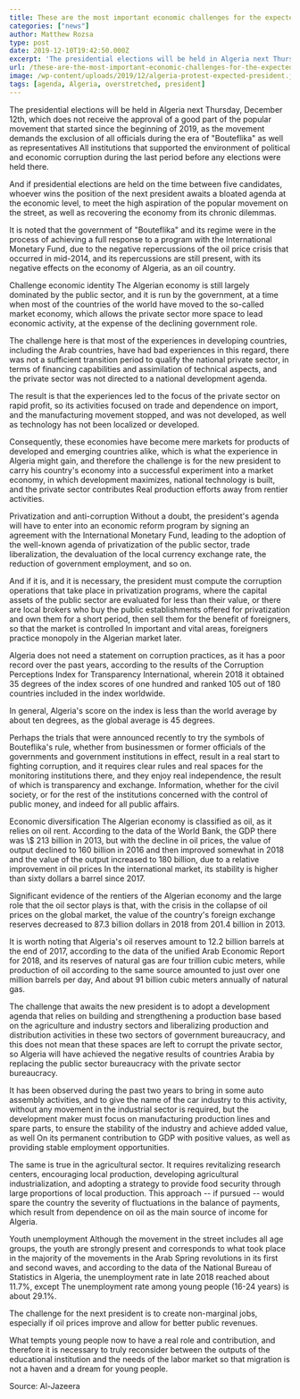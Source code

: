 ```yaml
---
title: These are the most important economic challenges for the expected Algerian president
categories: ["news"]
author: Matthew Rozsa
type: post
date: 2019-12-10T19:42:50.000Z
excerpt: 'The presidential elections will be held in Algeria next Thursday, December 12th, which does not receive the approval of a good part of the popular movement that started since the beginning of 2019'
url: /these-are-the-most-important-economic-challenges-for-the-expected-algerian-president/
image: /wp-content/uploads/2019/12/algeria-protest-expected-president.jpg
tags: [agenda, Algeria, overstretched, president]
---
```


The presidential elections will be held in Algeria next Thursday, December 12th, which does not receive the approval of a good part of the popular movement that started since the beginning of 2019, as the movement demands the exclusion of all officials during the era of "Bouteflika" as well as representatives All institutions that supported the environment of political and economic corruption during the last period before any elections were held there.

And if presidential elections are held on the time between five candidates, whoever wins the position of the next president awaits a bloated agenda at the economic level, to meet the high aspiration of the popular movement on the street, as well as recovering the economy from its chronic dilemmas.

It is noted that the government of "Bouteflika" and its regime were in the process of achieving a full response to a program with the International Monetary Fund, due to the negative repercussions of the oil price crisis that occurred in mid-2014, and its repercussions are still present, with its negative effects on the economy of Algeria, as an oil country.

Challenge economic identity
The Algerian economy is still largely dominated by the public sector, and it is run by the government, at a time when most of the countries of the world have moved to the so-called market economy, which allows the private sector more space to lead economic activity, at the expense of the declining government role.

The challenge here is that most of the experiences in developing countries, including the Arab countries, have had bad experiences in this regard, there was not a sufficient transition period to qualify the national private sector, in terms of financing capabilities and assimilation of technical aspects, and the private sector was not directed to a national development agenda.

The result is that the experiences led to the focus of the private sector on rapid profit, so its activities focused on trade and dependence on import, and the manufacturing movement stopped, and was not developed, as well as technology has not been localized or developed.

Consequently, these economies have become mere markets for products of developed and emerging countries alike, which is what the experience in Algeria might gain, and therefore the challenge is for the new president to carry his country's economy into a successful experiment into a market economy, in which development maximizes, national technology is built, and the private sector contributes Real production efforts away from rentier activities.

Privatization and anti-corruption
Without a doubt, the president's agenda will have to enter into an economic reform program by signing an agreement with the International Monetary Fund, leading to the adoption of the well-known agenda of privatization of the public sector, trade liberalization, the devaluation of the local currency exchange rate, the reduction of government employment, and so on.

And if it is, and it is necessary, the president must compute the corruption operations that take place in privatization programs, where the capital assets of the public sector are evaluated for less than their value, or there are local brokers who buy the public establishments offered for privatization and own them for a short period, then sell them for the benefit of foreigners, so that the market is controlled In important and vital areas, foreigners practice monopoly in the Algerian market later.

Algeria does not need a statement on corruption practices, as it has a poor record over the past years, according to the results of the Corruption Perceptions Index for Transparency International, wherein 2018 it obtained 35 degrees of the index scores of one hundred and ranked 105 out of 180 countries included in the index worldwide.

In general, Algeria's score on the index is less than the world average by about ten degrees, as the global average is 45 degrees.

Perhaps the trials that were announced recently to try the symbols of Bouteflika's rule, whether from businessmen or former officials of the governments and government institutions in effect, result in a real start to fighting corruption, and it requires clear rules and real spaces for the monitoring institutions there, and they enjoy real independence, the result of which is transparency and exchange. Information, whether for the civil society, or for the rest of the institutions concerned with the control of public money, and indeed for all public affairs.

Economic diversification
The Algerian economy is classified as oil, as it relies on oil rent. According to the data of the World Bank, the GDP there was \\$ 213 billion in 2013, but with the decline in oil prices, the value of output declined to 160 billion in 2016 and then improved somewhat in 2018 and the value of the output increased to 180 billion, due to a relative improvement in oil prices In the international market, its stability is higher than sixty dollars a barrel since 2017.

Significant evidence of the rentiers of the Algerian economy and the large role that the oil sector plays is that, with the crisis in the collapse of oil prices on the global market, the value of the country's foreign exchange reserves decreased to 87.3 billion dollars in 2018 from 201.4 billion in 2013.

It is worth noting that Algeria's oil reserves amount to 12.2 billion barrels at the end of 2017, according to the data of the unified Arab Economic Report for 2018, and its reserves of natural gas are four trillion cubic meters, while production of oil according to the same source amounted to just over one million barrels per day, And about 91 billion cubic meters annually of natural gas.

The challenge that awaits the new president is to adopt a development agenda that relies on building and strengthening a production base based on the agriculture and industry sectors and liberalizing production and distribution activities in these two sectors of government bureaucracy, and this does not mean that these spaces are left to corrupt the private sector, so Algeria will have achieved the negative results of countries Arabia by replacing the public sector bureaucracy with the private sector bureaucracy.

It has been observed during the past two years to bring in some auto assembly activities, and to give the name of the car industry to this activity, without any movement in the industrial sector is required, but the development maker must focus on manufacturing production lines and spare parts, to ensure the stability of the industry and achieve added value, as well On its permanent contribution to GDP with positive values, as well as providing stable employment opportunities.

The same is true in the agricultural sector. It requires revitalizing research centers, encouraging local production, developing agricultural industrialization, and adopting a strategy to provide food security through large proportions of local production. This approach -- if pursued -- would spare the country the severity of fluctuations in the balance of payments, which result from dependence on oil as the main source of income for Algeria.

Youth unemployment
Although the movement in the street includes all age groups, the youth are strongly present and corresponds to what took place in the majority of the movements in the Arab Spring revolutions in its first and second waves, and according to the data of the National Bureau of Statistics in Algeria, the unemployment rate in late 2018 reached about 11.7%, except The unemployment rate among young people (16-24 years) is about 29.1%.

The challenge for the next president is to create non-marginal jobs, especially if oil prices improve and allow for better public revenues.

What tempts young people now to have a real role and contribution, and therefore it is necessary to truly reconsider between the outputs of the educational institution and the needs of the labor market so that migration is not a haven and a dream for young people.

Source: Al-Jazeera

